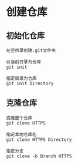 # 创建仓库

## 初始化仓库

    在空目录创建.git文件夹

    以当前目录为仓库
    git init

    指定目录为仓库
    git init Directory

## 克隆仓库

    克隆整个仓库
    git clone HTTPS

    指定本地仓库名
    git clone HTTPS Directory

    指定分支
    git clone -b Branch HTTPS
